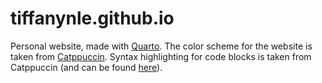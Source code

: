 # tiffanynle.github.io

Personal website, made with [Quarto](https://quarto.org/).
The color scheme for the website is taken from [Catppuccin](https://catppuccin.com/).
Syntax highlighting for code blocks is taken from Catppuccin (and can be found [here](https://github.com/catppuccin/ksyntaxhighlighting)).
